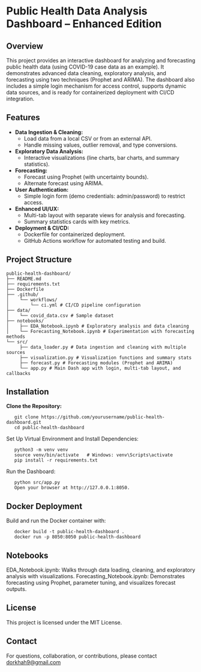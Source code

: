 # Public Health Data Analysis Dashboard – Enhanced Edition

## Overview
This project provides an interactive dashboard for analyzing and forecasting public health data (using COVID-19 case data as an example). It demonstrates advanced data cleaning, exploratory analysis, and forecasting using two techniques (Prophet and ARIMA). The dashboard also includes a simple login mechanism for access control, supports dynamic data sources, and is ready for containerized deployment with CI/CD integration.

## Features
- **Data Ingestion & Cleaning:**  
  - Load data from a local CSV or from an external API.
  - Handle missing values, outlier removal, and type conversions.
- **Exploratory Data Analysis:**  
  - Interactive visualizations (line charts, bar charts, and summary statistics).
- **Forecasting:**  
  - Forecast using Prophet (with uncertainty bounds).
  - Alternate forecast using ARIMA.
- **User Authentication:**  
  - Simple login form (demo credentials: admin/password) to restrict access.
- **Enhanced UI/UX:**  
  - Multi-tab layout with separate views for analysis and forecasting.
  - Summary statistics cards with key metrics.
- **Deployment & CI/CD:**  
  - Dockerfile for containerized deployment.
  - GitHub Actions workflow for automated testing and build.

## Project Structure
```
public-health-dashboard/
├── README.md
├── requirements.txt
├── Dockerfile
├── .github/
│    └── workflows/
│        └── ci.yml # CI/CD pipeline configuration
├── data/
│    └── covid_data.csv # Sample dataset
├── notebooks/
│    ├── EDA_Notebook.ipynb # Exploratory analysis and data cleaning
│    └── Forecasting_Notebook.ipynb # Experimentation with forecasting methods
└── src/
     ├── data_loader.py # Data ingestion and cleaning with multiple sources
     ├── visualization.py # Visualization functions and summary stats
     ├── forecast.py # Forecasting modules (Prophet and ARIMA)
     └── app.py # Main Dash app with login, multi-tab layout, and callbacks
```
## Installation
**Clone the Repository:**
```
   git clone https://github.com/yourusername/public-health-dashboard.git
   cd public-health-dashboard
```
Set Up Virtual Environment and Install Dependencies:
```
   python3 -m venv venv
   source venv/bin/activate   # Windows: venv\Scripts\activate
   pip install -r requirements.txt
```
Run the Dashboard:
```   
   python src/app.py
   Open your browser at http://127.0.0.1:8050.
```
## Docker Deployment
Build and run the Docker container with:
```   
   docker build -t public-health-dashboard .
   docker run -p 8050:8050 public-health-dashboard
```
## Notebooks
EDA_Notebook.ipynb: Walks through data loading, cleaning, and exploratory analysis with visualizations.
Forecasting_Notebook.ipynb: Demonstrates forecasting using Prophet, parameter tuning, and visualizes forecast outputs.

## License
This project is licensed under the MIT License.

## Contact
For questions, collaboration, or contributions, please contact dorkhah9@gmail.com
